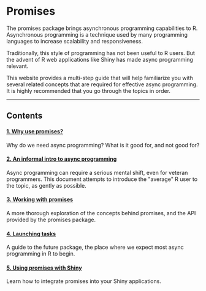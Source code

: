 # Promises

The promises package brings asynchronous programming capabilities to R. Asynchronous programming is a technique used by many programming languages to increase scalability and responsiveness.

Traditionally, this style of programming has not been useful to R users. But the advent of R web applications like Shiny has made async programming relevant.

This website provides a multi-step guide that will help familiarize you with several related concepts that are required for effective async programming. It is highly recommended that you go through the topics in order.

---

<style>
.contents a.anchor { display: none; }
</style>

## Contents

#### [1. Why use promises?](articles/motivation.html)

Why do we need async programming? What is it good for, and not good for?

#### [2. An informal intro to async programming](articles/intro.html)

Async programming can require a serious mental shift, even for veteran programmers. This document attempts to introduce the "average" R user to the topic, as gently as possible.

#### [3. Working with promises](articles/overview.html)

A more thorough exploration of the concepts behind promises, and the API provided by the promises package.

#### [4. Launching tasks](articles/futures.html)

A guide to the future package, the place where we expect most async programming in R to begin.

#### [5. Using promises with Shiny](articles/shiny.html)

Learn how to integrate promises into your Shiny applications.
